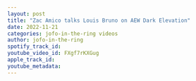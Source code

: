 ```yaml
---
layout: post
title: "Zac Amico talks Louis Bruno on AEW Dark Elevation"
date: 2022-11-21
categories: jofo-in-the-ring videos
author: jofo-in-the-ring
spotify_track_id: 
youtube_video_id: FXgf7rKXGug
apple_track_id: 
youtube_metadata: 
---
```

